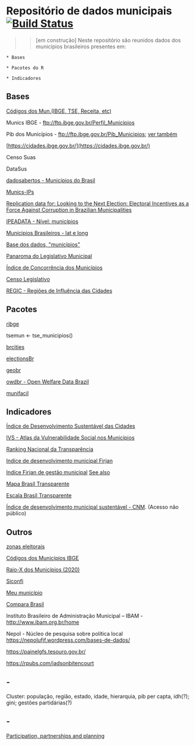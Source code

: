 # Repositório de dados municipais [![Build Status](https://travis-ci.org/simkimsia/UtilityBehaviors.png)](https://travis-ci.org/simkimsia/UtilityBehaviors)

>> [em construção] Neste repositório são reunidos dados dos municípios brasileiros presentes em:

    * Bases

    * Pacotes do R

    * Indicadores

## Bases

[Códigos dos Mun.(IBGE, TSE, Receita, etc)](http://basedosdados.org/dataset/diretorio-municipios-brasileiros/resource/c1deb363-ffba-4b1e-95dc-c5e08311852e)

Munics IBGE - ftp://ftp.ibge.gov.br/Perfil_Municipios

Pib dos Municípios - ftp://ftp.ibge.gov.br/Pib_Municipios; [ver também](https://www.ibge.gov.br/apps/pibmunic/) 

[https://cidades.ibge.gov.br/](https://cidades.ibge.gov.br/)

Censo Suas

DataSus

[dadosabertos - Municípios do Brasil](https://dadosabertos.social/t/municipios-do-brasil/331)

[Munics-IPs](https://github.com/ronycoelho/Bases-Munics-IPs-e-Estadics-IPs)

[Replication data for: Looking to the Next Election: Electoral Incentives as a Force Against Corruption in Brazilian Municipalities](https://dataverse.harvard.edu/dataset.xhtml?persistentId=doi:10.7910/DVN/Q4KZFQ)

[IPEADATA - Nível: municípios](http://www.ipeadata.gov.br/Default.aspx)

[Municipios Brasileiros - lat e long](https://github.com/kelvins/Municipios-Brasileiros)

[Base dos dados, "municípios"](https://basedosdados.org/dataset/?q=munic%C3%ADpios)

[Panaroma do Legislativo Municipal](https://www.senado.leg.br/institucional/datasenado/panorama/#/)

[Índice de Concorrência dos Municípios](https://produto.patri.com.br/others/disparo/preview/138425/5/YWxs)

[Censo Legislativo](https://basedosdados.org/dataset/censo-legislativo)

[REGIC - Regiões de Influência das Cidades](https://www.ibge.gov.br/geociencias/cartas-e-mapas/redes-geograficas/15798-regioes-de-influencia-das-cidades.html?=&t=o-que-e)

## Pacotes

[ribge](https://github.com/tbrugz/ribge)

tsemun <- tse_municipios()

[brcities](https://github.com/abjur/brcities)

[electionsBr](http://electionsbr.com/)

[geobr](https://cran.r-project.org/web/packages/geobr/vignettes/intro_to_geobr.html)

[owdbr - Open Welfare Data Brazil](https://cran.r-project.org/web/packages/owdbr/owdbr.pdf)

[munifacil](https://github.com/curso-r/munifacil)


## Indicadores
[Índice de Desenvolvimento Sustentável das Cidades](https://idsc-br.sdgindex.org/)

[IVS - Atlas da Vulnerabilidade Social nos Municípios](http://ivs.ipea.gov.br/index.php/pt/planilha) 

[Ranking Nacional da Transparência](http://combateacorrupcao.mpf.mp.br/ranking)

[Indíce de desenvolvimento municipal Firjan](https://www.firjan.com.br/ifdm/)

[Indíce Firjan de gestão municipal](https://www.firjan.com.br/ifgf/downloads/download-ifgf-indice-firjan-de-gestao-fiscal.htm) [See also](https://www.bbc.com/portuguese/brasil-54669538?at_custom1=%5Bpost+type%5D&at_campaign=64&at_custom3=BBC+Brasil&at_medium=custom7&at_custom2=facebook_page&at_custom4=E75DF42A-228C-11EB-B49F-116F96E8478F&fbclid=IwAR3LtC9aGRIAzveqiCMO9A-huVc6GgMwrrsBQa-GCLd4GNckQBps8mwGsMQ)

[Mapa Brasil Transparente](https://mbt.cgu.gov.br/publico/home)

[Escala Brasil Transparente](https://relatorios.cgu.gov.br/Visualizador.aspx?id_relatorio=23)

[Índice de desenvolvimento municipal sustentável - CNM](https://www.cnm.org.br/municipios/idms). (Acesso não público)

## Outros

[zonas eleitorais](https://github.com/mapaslivres/zonas-eleitorais)

[Códigos dos Municípios IBGE](https://www.ibge.gov.br/explica/codigos-dos-municipios.php?fbclid=IwAR0fQq6r3RxHH88QFgJhkR6hCAc7TAx-a5RCL1xi703swS1M-hldaxJhyVc)

[Raio-X dos Municípios (2020)](https://raioxdosmunicipios.insper.edu.br/)

[Siconfi](https://siconfi.tesouro.gov.br/siconfi/index.jsf)

[Meu município](https://meumunicipio.org.br/)

[Compara Brasil](http://comparabrasil.com/)


Instituto Brasileiro de Administração Municipal – IBAM - http://www.ibam.org.br/home

Nepol - Núcleo de pesquisa sobre política local https://nepolufjf.wordpress.com/bases-de-dados/

https://painelgfs.tesouro.gov.br/

https://rpubs.com/jadsonbitencourt


## -
Cluster: população, região, estado, idade, hierarquia, pib per capta, idh(?); gini; gestões partidárias(?)


## - 
[Participation, partnerships and planning](https://ronycoelho.github.io/ippc/capacities_englishversion.html)
